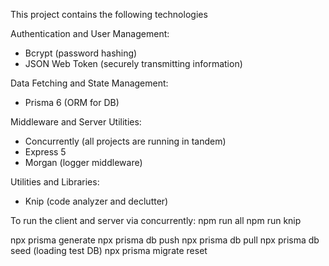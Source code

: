 This project contains the following technologies

Authentication and User Management:
- Bcrypt (password hashing)
- JSON Web Token (securely transmitting information)

Data Fetching and State Management:
- Prisma 6 (ORM for DB)

Middleware and Server Utilities:
- Concurrently (all projects are running in tandem)
- Express 5
- Morgan (logger middleware)

Utilities and Libraries:
- Knip (code analyzer and declutter)



To run the client and server via concurrently:
npm run all
npm run knip

npx prisma generate
npx prisma db push
npx prisma db pull
npx prisma db seed (loading test DB)
npx prisma migrate reset